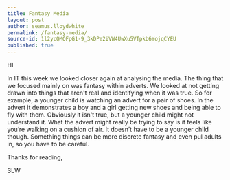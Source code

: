 ```yaml
---
title: Fantasy Media
layout: post
author: seamus.lloydwhite
permalink: /fantasy-media/
source-id: 1l2ycQMQFpG1-9_3kDPe2iVW4UwXu5VTpkb6YojqCYEU
published: true
---
```

HI 

In IT this week we looked closer again at analysing the media. The thing that we focused mainly on was fantasy within adverts. We looked at not getting drawn into things that aren't real and identifying when it was true. So for example, a younger child is watching an advert for a pair of shoes. In the advert it demonstrates a boy and a girl getting new shoes and being able to fly with them. Obviously it isn't true, but a younger child might not understand it. What the advert might really be trying to say is it feels like you’re walking on a cushion of air. It doesn’t have to be a younger child though. Something things can be more discrete fantasy and even pul adults in, so you have to be careful. 

Thanks for reading,

SLW


